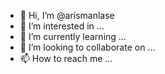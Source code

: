 - 👋 Hi, I’m @arismanlase
- 👀 I’m interested in ...
- 🌱 I’m currently learning ...
- 💞️ I’m looking to collaborate on ...
- 📫 How to reach me ...

<!---
arismanlase/arismanlase is a ✨ special ✨ repository because its `README.md` (this file) appears on your GitHub profile.
You can click the Preview link to take a look at your changes.
--->
